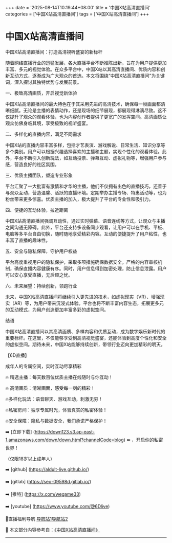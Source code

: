 +++
date = '2025-08-14T10:19:44+08:00'
title = '中国X站高清直播间'
categories = ['中国X站高清直播间']
tags = ['中国X站高清直播间']
+++

# 中国X站高清直播间

中国X站高清直播间：打造高清視听盛宴的新标杆

随着网络直播行业的迅猛发展，各大直播平台不断推陈出新，旨在为用户提供更加丰富、多元的视觉体验。在众多平台中，中国X站以其高清直播间、优质内容和创新互动方式，逐渐成为广大观众的首选。本文将围绕“中国X站高清直播间”为关键词，深入探讨其独特优势与发展前景。

一、极致高清画质，开启视觉新体验

中国X站高清直播间的最大特色在于其采用先进的高清技术，确保每一帧画面都清晰细腻。无论是主播的表情动作，还是现场的细节展现，都展现得淋漓尽致。这不仅提升了观众的观看体验，也为内容创作者提供了更宽广的发挥空间。高清画质让观众仿佛身临其境，享受极致的视听盛宴。

二、多样化的直播内容，满足不同需求

中国X站的直播内容丰富多样，包括才艺表演、游戏解说、日常生活、知识分享等多个类别。用户可以根据兴趣选择喜欢的主播和主题，实现个性化的观看体验。此外，平台不断引入创新玩法，如互动投票、弹幕互动、虚拟礼物等，增强用户参与感，营造良好的社区氛围。

三、优质主播团队，塑造专业形象

平台汇聚了一大批富有激情和才华的主播，他们不仅拥有出色的直播技巧，还善于与观众互动，营造温馨、活跃的直播环境。定期举办主播专场、特惠活动等，也为粉丝带来更多惊喜。优质主播的加入，极大提升了平台的专业性和吸引力。

四、便捷的互动体验，拉近距离

中国X站高清直播间强调互动性，通过实时弹幕、语音连线等方式，让观众与主播之间沟通无障碍。此外，平台还支持多设备同步观看，让用户可以在手机、平板、电脑等多平台自由切换，随时随地享受精彩内容。互动的便捷提升了用户粘性，也丰富了直播的趣味性。

五、安全与隐私保障，守护用户权益

平台高度重视用户的隐私保护，采取多项措施确保数据安全。严格的内容审核机制，确保直播内容健康有序。同时，用户信息得到加密处理，防止信息泄露。用户可以安心享受直播，无后顾之忧。

六、未来展望：持续创新，领跑行业

未来，中国X站高清直播间将继续引入更先进的技术，如虚拟现实（VR）、增强现实（AR）等，为用户带来沉浸式体验。平台也将不断丰富内容生态，拓展更多元的互动模式，为用户创造更加丰富多彩的虚拟空间。

结语

中国X站高清直播间以其高清画质、多样内容和优质互动，成为数字娱乐新时代的重要标杆。在这里，不仅能够享受到高清视觉盛宴，还能体验到高度个性化和安全的虚拟空间。期待未来，中国X站能够持续创新，带领行业迈向更加精彩的明天。

【6D直播】

成年人的专属空间，实时互动尽享精彩

🔥 精选主播：每天数百位优质主播在线随时与你互动！

🔥 高清画质：清晰画面，感受每一刻的精彩！

🔥多样化玩法：语音聊天、游戏互动，刺激无穷！

🔥私密房间：独享专属时光，体验真实的私密体验！

🔥安全保障：隐私与数据安全，我们承诺严格保护！

➡️ [立即下载] (https://down123.s3.ap-east-1.amazonaws.com/down/down.html?channelCode=blog) ⬅️ ，开启你的私密世界！

（仅限18岁以上成年人）

➡️ [github] (https://aldult-live.github.io/)

➡️ [gitlab] (https://seo-09598d.gitlab.io/)

➡️ [推特] (https://x.com/wegame33)

➡️ [youtube] (https://www.youtube.com/@6Dlive)

🔞直播福利导航   [导航站1](https://webstack-86085a.gitlab.io/)[导航站2](https://onlygit123-2.github.io/)


📘 本文部分内容参考自：[《中国X站高清直播间》](https://webstack-hugo-9.pages.dev/)

---
